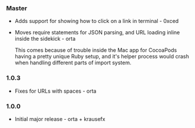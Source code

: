 ### Master

* Adds support for showing how to click on a link in terminal - 0xced
* Moves require statements for JSON parsing, and URL loading inline inside the sidekick - orta

  This comes because of trouble inside the Mac app for CocoaPods having a pretty unique Ruby setup, and it's helper 
  process would crash when handling different parts of import system.

### 1.0.3

* Fixes for URLs with spaces - orta

### 1.0.0

* Initial major release - orta + krausefx 
